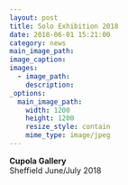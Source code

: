 ```yaml
---
layout: post
title: Solo Exhibition 2018
date: 2018-06-01 15:21:00
category: news
main_image_path:
image_caption:
images:
  - image_path:
    description:
_options:
  main_image_path:
    width: 1200
    height: 1200
    resize_style: contain
    mime_type: image/jpeg
---
```



**Cupola Gallery**<br>Sheffield June/July 2018